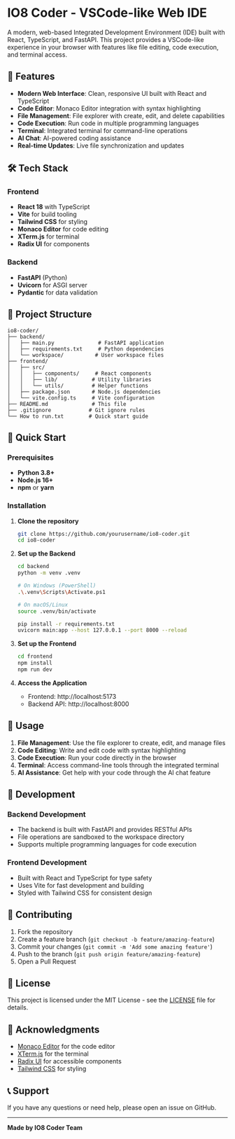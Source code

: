 # IO8 Coder - VSCode-like Web IDE

A modern, web-based Integrated Development Environment (IDE) built with React, TypeScript, and FastAPI. This project provides a VSCode-like experience in your browser with features like file editing, code execution, and terminal access.

## 🚀 Features

- **Modern Web Interface**: Clean, responsive UI built with React and TypeScript
- **Code Editor**: Monaco Editor integration with syntax highlighting
- **File Management**: File explorer with create, edit, and delete capabilities
- **Code Execution**: Run code in multiple programming languages
- **Terminal**: Integrated terminal for command-line operations
- **AI Chat**: AI-powered coding assistance
- **Real-time Updates**: Live file synchronization and updates

## 🛠️ Tech Stack

### Frontend
- **React 18** with TypeScript
- **Vite** for build tooling
- **Tailwind CSS** for styling
- **Monaco Editor** for code editing
- **XTerm.js** for terminal
- **Radix UI** for components

### Backend
- **FastAPI** (Python)
- **Uvicorn** for ASGI server
- **Pydantic** for data validation

## 📁 Project Structure

```
io8-coder/
├── backend/
│   ├── main.py              # FastAPI application
│   ├── requirements.txt     # Python dependencies
│   └── workspace/          # User workspace files
├── frontend/
│   ├── src/
│   │   ├── components/     # React components
│   │   ├── lib/           # Utility libraries
│   │   └── utils/         # Helper functions
│   ├── package.json       # Node.js dependencies
│   └── vite.config.ts     # Vite configuration
├── README.md              # This file
├── .gitignore            # Git ignore rules
└── How to run.txt        # Quick start guide
```

## 🚀 Quick Start

### Prerequisites

- **Python 3.8+**
- **Node.js 16+**
- **npm** or **yarn**

### Installation

1. **Clone the repository**
   ```bash
   git clone https://github.com/yourusername/io8-coder.git
   cd io8-coder
   ```

2. **Set up the Backend**
   ```bash
   cd backend
   python -m venv .venv
   
   # On Windows (PowerShell)
   .\.venv\Scripts\Activate.ps1
   
   # On macOS/Linux
   source .venv/bin/activate
   
   pip install -r requirements.txt
   uvicorn main:app --host 127.0.0.1 --port 8000 --reload
   ```

3. **Set up the Frontend**
   ```bash
   cd frontend
   npm install
   npm run dev
   ```

4. **Access the Application**
   - Frontend: http://localhost:5173
   - Backend API: http://localhost:8000

## 📖 Usage

1. **File Management**: Use the file explorer to create, edit, and manage files
2. **Code Editing**: Write and edit code with syntax highlighting
3. **Code Execution**: Run your code directly in the browser
4. **Terminal**: Access command-line tools through the integrated terminal
5. **AI Assistance**: Get help with your code through the AI chat feature

## 🔧 Development

### Backend Development
- The backend is built with FastAPI and provides RESTful APIs
- File operations are sandboxed to the workspace directory
- Supports multiple programming languages for code execution

### Frontend Development
- Built with React and TypeScript for type safety
- Uses Vite for fast development and building
- Styled with Tailwind CSS for consistent design

## 🤝 Contributing

1. Fork the repository
2. Create a feature branch (`git checkout -b feature/amazing-feature`)
3. Commit your changes (`git commit -m 'Add some amazing feature'`)
4. Push to the branch (`git push origin feature/amazing-feature`)
5. Open a Pull Request

## 📝 License

This project is licensed under the MIT License - see the [LICENSE](LICENSE) file for details.

## 🙏 Acknowledgments

- [Monaco Editor](https://microsoft.github.io/monaco-editor/) for the code editor
- [XTerm.js](https://xtermjs.org/) for the terminal
- [Radix UI](https://www.radix-ui.com/) for accessible components
- [Tailwind CSS](https://tailwindcss.com/) for styling

## 📞 Support

If you have any questions or need help, please open an issue on GitHub.

---

**Made by IO8 Coder Team**

